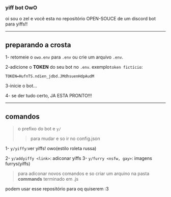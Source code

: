 ### yiff bot OwO


oi sou o zel e você esta no repositório OPEN-SOUCE de um discord
bot para yiffs!!

---

## preparando a crosta

1- retomeie o `owo.env` para `.env` ou crie um arquivo `.env`.

2-adicione o **TOKEN** do seu bot no `.env`.
exemplo`token fictício`:
```
TOKEN=HufnTS.ndien_jdbd.JMdhsuenHdpAudM
```

3-inicie o bot...

4- se der tudo certo, JA ESTA PRONTO!!!

---

## comandos

> o prefixo do bot e `y/`
>> para mudar e so ir no config.json


1- `y/yiffy`:ver yiffs! owo(estilo roleta russa)

2- `y/addyiffy <link>`: adiconar yiffs
3- `y/furry <nsfw, gay>`: imagens furrys(yiffs) 

> para adiconar novos comandos e so criar um arquino na pasta **commands** terminado em .js


podem usar esse repositório para oq quiserem :3